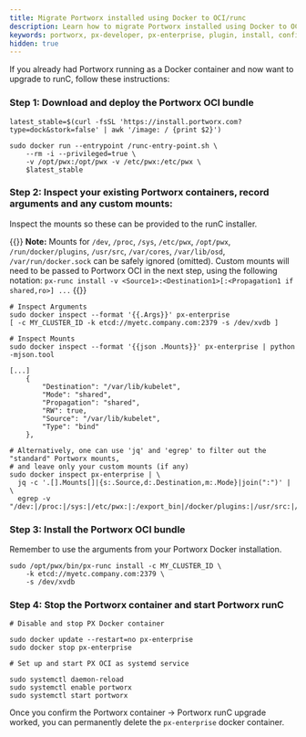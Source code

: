 ```yaml
---
title: Migrate Portworx installed using Docker to OCI/runc
description: Learn how to migrate Portworx installed using Docker to OCI/runc
keywords: portworx, px-developer, px-enterprise, plugin, install, configure, container, storage, runc, oci
hidden: true
---
```


If you already had Portworx running as a Docker container and now want to upgrade to runC, follow these instructions:

### Step 1: Download and deploy the Portworx OCI bundle

```text
latest_stable=$(curl -fsSL 'https://install.portworx.com?type=dock&stork=false' | awk '/image: / {print $2}')

sudo docker run --entrypoint /runc-entry-point.sh \
    --rm -i --privileged=true \
    -v /opt/pwx:/opt/pwx -v /etc/pwx:/etc/pwx \
    $latest_stable
```

###  Step 2: Inspect your existing Portworx containers, record arguments and any custom mounts:

Inspect the mounts so these can be provided to the runC installer.

{{<info>}}
**Note:**
Mounts for `/dev`, `/proc`, `/sys`, `/etc/pwx`, `/opt/pwx`, `/run/docker/plugins`, `/usr/src`, `/var/cores`, `/var/lib/osd`, `/var/run/docker.sock` can be safely ignored \(omitted\).
Custom mounts will need to be passed to Portworx OCI in the next step, using the following notation:
`px-runc install -v <Source1>:<Destination1>[:<Propagation1 if shared,ro>] ...`
{{</info>}}

```text
# Inspect Arguments
sudo docker inspect --format '{{.Args}}' px-enterprise
[ -c MY_CLUSTER_ID -k etcd://myetc.company.com:2379 -s /dev/xvdb ]
```


```text
# Inspect Mounts
sudo docker inspect --format '{{json .Mounts}}' px-enterprise | python -mjson.tool
```

```output
[...]
    {
        "Destination": "/var/lib/kubelet",
        "Mode": "shared",
        "Propagation": "shared",
        "RW": true,
        "Source": "/var/lib/kubelet",
        "Type": "bind"
    },
```

```text
# Alternatively, one can use 'jq' and 'egrep' to filter out the "standard" Portworx mounts,
# and leave only your custom mounts (if any)
sudo docker inspect px-enterprise | \
  jq -c '.[].Mounts[]|{s:.Source,d:.Destination,m:.Mode}|join(":")' | \
  egrep -v "/dev:|/proc:|/sys:|/etc/pwx:|:/export_bin|/docker/plugins:|/usr/src:|/lib/modules:|/var/cores:|/var/lib/osd:|/docker.sock:"
```

### Step 3: Install the Portworx OCI bundle

Remember to use the arguments from your Portworx Docker installation.

```text
sudo /opt/pwx/bin/px-runc install -c MY_CLUSTER_ID \
    -k etcd://myetc.company.com:2379 \
    -s /dev/xvdb
```

### Step 4: Stop the Portworx container and start Portworx runC

```text
# Disable and stop PX Docker container

sudo docker update --restart=no px-enterprise
sudo docker stop px-enterprise

# Set up and start PX OCI as systemd service

sudo systemctl daemon-reload
sudo systemctl enable portworx
sudo systemctl start portworx
```

Once you confirm the Portworx container -&gt; Portworx runC upgrade worked, you can permanently delete the `px-enterprise` docker container.
